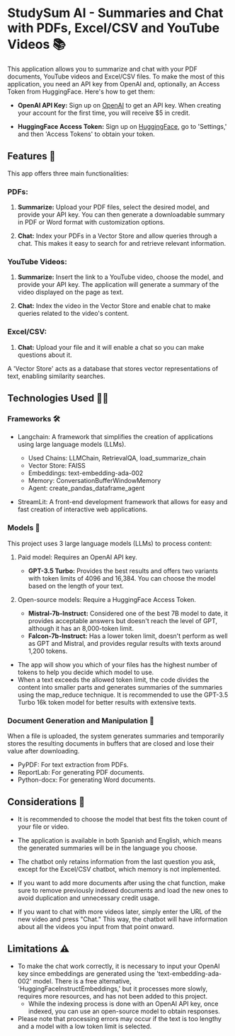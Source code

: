 # StudySum AI - Summaries and Chat with PDFs, Excel/CSV and YouTube Videos 📚

This application allows you to summarize and chat with your PDF documents, YouTube videos and Excel/CSV files. To make the most of this application, you need an API key from OpenAI and, optionally, an Access Token from HuggingFace. Here's how to get them:

- **OpenAI API Key:** Sign up on [OpenAI](https://openai.com/) to get an API key. When creating your account for the first time, you will receive $5 in credit.

- **HuggingFace Access Token:** Sign up on [HuggingFace](https://huggingface.co/), go to 'Settings,' and then 'Access Tokens' to obtain your token.

## Features 🔧

This app offers three main functionalities:

### PDFs:

1. **Summarize:** Upload your PDF files, select the desired model, and provide your API key. You can then generate a downloadable summary in PDF or Word format with customization options.

2. **Chat:** Index your PDFs in a Vector Store and allow queries through a chat. This makes it easy to search for and retrieve relevant information.

### YouTube Videos:

1. **Summarize:** Insert the link to a YouTube video, choose the model, and provide your API key. The application will generate a summary of the video displayed on the page as text.

2. **Chat:** Index the video in the Vector Store and enable chat to make queries related to the video's content.

### Excel/CSV:
1. **Chat:** Upload your file and it will enable a chat so you can make questions about it.
   
A 'Vector Store' acts as a database that stores vector representations of text, enabling similarity searches.

## Technologies Used 👨‍💻
### Frameworks 🛠️
- Langchain: A framework that simplifies the creation of applications using large language models (LLMs).
  - Used Chains: LLMChain, RetrievalQA, load_summarize_chain
  - Vector Store: FAISS
  - Embeddings: text-embedding-ada-002
  - Memory: ConversationBufferWindowMemory
  - Agent: create_pandas_dataframe_agent

- StreamLit: A front-end development framework that allows for easy and fast creation of interactive web applications.

### Models 🤖

This project uses 3 large language models (LLMs) to process content:

1. Paid model: Requires an OpenAI API key.
   - **GPT-3.5 Turbo:** Provides the best results and offers two variants with token limits of 4096 and 16,384. You can choose the model based on the length of your text.

2. Open-source models: Require a HuggingFace Access Token.
   - **Mistral-7b-Instruct:** Considered one of the best 7B model to date, it provides acceptable answers but doesn't reach the level of GPT, although it has an 8,000-token limit.
   - **Falcon-7b-Instruct:** Has a lower token limit, doesn't perform as well as GPT and Mistral, and provides regular results with texts around 1,200 tokens.

- The app will show you which of your files has the highest number of tokens to help you decide which model to use.
- When a text exceeds the allowed token limit, the code divides the content into smaller parts and generates summaries of the summaries using the map_reduce technique. It is recommended to use the GPT-3.5 Turbo 16k token model for better results with extensive texts.

### Document Generation and Manipulation 📄
When a file is uploaded, the system generates summaries and temporarily stores the resulting documents in buffers that are closed and lose their value after downloading.

- PyPDF: For text extraction from PDFs.
- ReportLab: For generating PDF documents.
- Python-docx: For generating Word documents.

## Considerations 📍

- It is recommended to choose the model that best fits the token count of your file or video.

- The application is available in both Spanish and English, which means the generated summaries will be in the language you choose.

- The chatbot only retains information from the last question you ask, except for the Excel/CSV chatbot, which memory is not implemented.

- If you want to add more documents after using the chat function, make sure to remove previously indexed documents and load the new ones to avoid duplication and unnecessary credit usage.

- If you want to chat with more videos later, simply enter the URL of the new video and press "Chat." This way, the chatbot will have information about all the videos you input from that point onward.

## Limitations ⚠️

- To make the chat work correctly, it is necessary to input your OpenAI key since embeddings are generated using the 'text-embedding-ada-002' model. There is a free alternative, 'HuggingFaceInstructEmbeddings,' but it processes more slowly, requires more resources, and has not been added to this project. 
  - While the indexing process is done with an OpenAI API key, once indexed, you can use an open-source model to obtain responses.
- Please note that processing errors may occur if the text is too lengthy and a model with a low token limit is selected.
